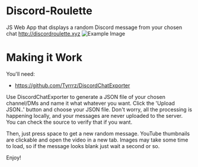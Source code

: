 # Discord-Roulette
JS Web App that displays a random Discord message from your chosen chat
http://discordroulette.xyz
![Example Image](https://i.ibb.co/J776CbH/fucked.png)

# Making it Work
You'll need:
- https://github.com/Tyrrrz/DiscordChatExporter

Use DiscordChatExporter to generate a JSON file of your chosen channel/DMs and name it what whatever you want. Click the 'Upload JSON..' button and choose your JSON file. Don't worry, all the processing is happening locally, and your messages are never uploaded to the server. You can check the source to verify that if you want.

Then, just press space to get a new random message. YouTube thumbnails are clickable and open the video in a new tab. Images may take some time to load, so if the message looks blank just wait a second or so.

Enjoy!
